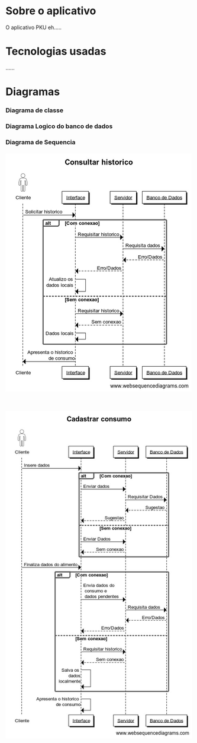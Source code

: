 # Sobre o aplicativo
O aplicativo PKU eh.....

# Tecnologias usadas
......

# Diagramas
### Diagrama de classe
### Diagrama Logico do banco de dados
### Diagrama de Sequencia
<div>
  <img src="imagensPKU/WhatsApp Image 2021-09-30 at 23.39.01.jpeg" style="margin-top:5px"/>
  <img src="imagensPKU\WhatsApp Image 2021-10-01 at 01.15.08.jpeg" style="margin-top:50px"/>
</div>
